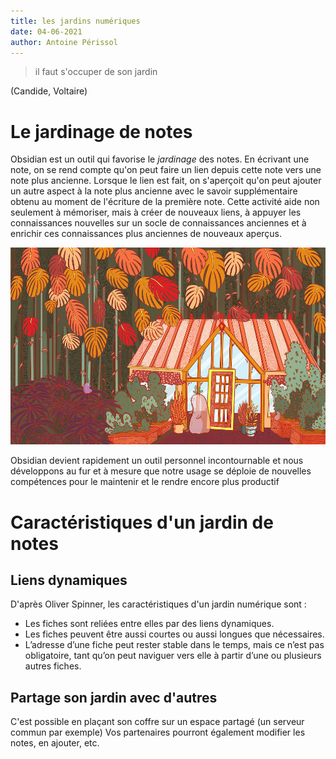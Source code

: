 ```yaml
---
title: les jardins numériques
date: 04-06-2021
author: Antoine Périssol
---
```


> il faut s'occuper de son jardin 

(Candide, Voltaire)

# Le jardinage de notes

Obsidian est un outil qui favorise le *jardinage* des notes. En écrivant une note, on se rend compte qu'on peut faire un lien depuis cette note vers une note plus ancienne. Lorsque le lien est fait, on s'aperçoit qu'on peut ajouter un autre aspect à la note plus ancienne avec le savoir supplémentaire obtenu au moment de l'écriture de la première note. Cette activité aide non seulement à mémoriser, mais à créer de nouveaux liens, à appuyer les connaissances nouvelles sur un socle de connaissances anciennes et à enrichir ces connaissances plus anciennes de nouveaux aperçus.

[![sobre](images/digital_garden.jpg)](https://www.articaonline.com/wp-content/uploads/2020/06/Cozy-Spaces-Cozy-Places.jpg)


Obsidian devient rapidement un outil personnel incontournable et nous développons au fur et à mesure que notre usage se déploie de nouvelles compétences pour le maintenir et le rendre encore plus productif

# Caractéristiques d'un jardin de notes

## Liens dynamiques

D'après Oliver Spinner, les caractéristiques d'un jardin numérique sont :


- Les fiches sont reliées entre elles par des liens dynamiques.  
- Les fiches peuvent être aussi courtes ou aussi longues que nécessaires.  
- L’adresse d’une fiche peut rester stable dans le temps, mais ce n’est pas obligatoire, tant qu’on peut naviguer vers elle à partir d’une ou plusieurs autres fiches.  

## Partage son jardin avec d'autres

C'est possible en plaçant son coffre sur un espace partagé (un serveur commun par exemple)
Vos partenaires pourront également modifier les notes, en ajouter, etc.